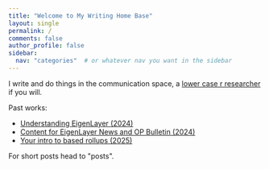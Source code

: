 ```yaml
---
title: "Welcome to My Writing Home Base"
layout: single
permalink: /
comments: false
author_profile: false
sidebar:
  nav: "categories"  # or whatever nav you want in the sidebar
---
```


I write and do things in the communication space, a [lower case r researcher](https://dba.xyz/how-to-do-lower-case-r-research/) if you will.

Past works:
* [Understanding EigenLayer (2024)](https://www.web3citizen.xyz/research/eigenlayer)
* [Content for EigenLayer News and OP Bulletin (2024)](https://paragraph.xyz/@web3citizenxyz)
* [Your intro to based rollups (2025)](https://x.com/web3citizenxyz/status/1895497514091974821)

For short posts head to "posts".